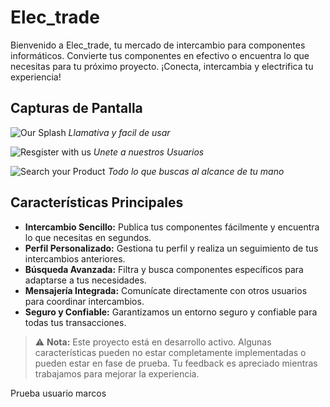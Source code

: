 # Elec_trade

Bienvenido a Elec_trade, tu mercado de intercambio para componentes informáticos. Convierte tus componentes en efectivo o encuentra lo que necesitas para tu próximo proyecto. ¡Conecta, intercambia y electrifica tu experiencia!

## Capturas de Pantalla

![Our Splash](https://github.com/CarlotaCordero/Elec-Trade/assets/131857912/293fdb90-ba57-48a0-9bec-3c893568a858)
*Llamativa y facil de usar*

![Resgister with us](https://github.com/CarlotaCordero/Elec-Trade/assets/131857912/e5033536-8897-40cc-95ce-20721e9faefa)
*Unete a nuestros Usuarios*

![Search your Product](https://github.com/CarlotaCordero/Elec-Trade/assets/131857912/4efb1402-6c60-485d-b2d2-cf7054277e21)
*Todo lo que buscas al alcance de tu mano*

## Características Principales

- **Intercambio Sencillo:** Publica tus componentes fácilmente y encuentra lo que necesitas en segundos.
- **Perfil Personalizado:** Gestiona tu perfil y realiza un seguimiento de tus intercambios anteriores.
- **Búsqueda Avanzada:** Filtra y busca componentes específicos para adaptarse a tus necesidades.
- **Mensajería Integrada:** Comunícate directamente con otros usuarios para coordinar intercambios.
- **Seguro y Confiable:** Garantizamos un entorno seguro y confiable para todas tus transacciones.

> ⚠️ **Nota:** Este proyecto está en desarrollo activo. Algunas características pueden no estar completamente implementadas o pueden estar en fase de prueba. Tu feedback es apreciado mientras trabajamos para mejorar la experiencia.

Prueba usuario marcos